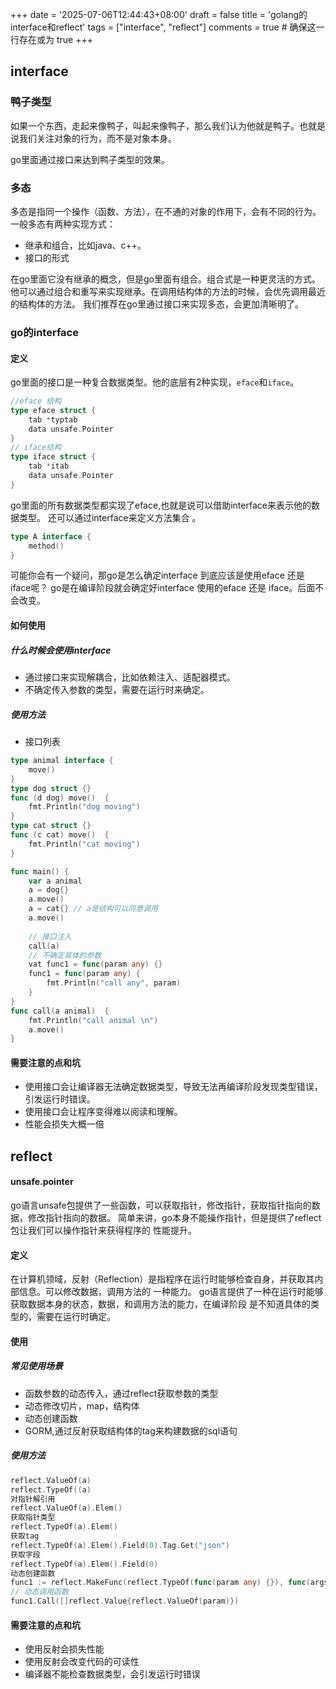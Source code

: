 +++
date = '2025-07-06T12:44:43+08:00'
draft = false
title = 'golang的interface和reflect'
tags  = ["interface", "reflect"]
comments = true    # 确保这一行存在或为 true
+++

## interface
### 鸭子类型
如果一个东西，走起来像鸭子，叫起来像鸭子，那么我们认为他就是鸭子。也就是说我们关注对象的行为，而不是对象本身。

go里面通过接口来达到鸭子类型的效果。
### 多态
多态是指同一个操作（函数、方法），在不通的对象的作用下，会有不同的行为。
一般多态有两种实现方式：
* 继承和组合，比如java、c++。
* 接口的形式

在go里面它没有继承的概念，但是go里面有组合。组合式是一种更灵活的方式。
他可以通过组合和重写来实现继承。在调用结构体的方法的时候，会优先调用最近的结构体的方法。
我们推荐在go里通过接口来实现多态，会更加清晰明了。
### go的interface
#### 定义
go里面的接口是一种复合数据类型。他的底层有2种实现，`eface`和`iface`。
```go
//eface 结构
type eface struct {
	tab *typtab
	data unsafe.Pointer
}
// iface结构
type iface struct {
	tab *itab
	data unsafe.Pointer
}
```
go里面的所有数据类型都实现了eface,也就是说可以借助interface来表示他的数据类型。
还可以通过interface来定义方法集合 。
```go
type A interface {
	method()
}
```
可能你会有一个疑问，那go是怎么确定interface 到底应该是使用eface 还是 iface呢？
go是在编译阶段就会确定好interface 使用的eface 还是 iface。后面不会改变。

#### 如何使用
##### 什么时候会使用interface
* 通过接口来实现解耦合，比如依赖注入、适配器模式。
* 不确定传入参数的类型，需要在运行时来确定。
##### 使用方法
* 接口列表
```go
type animal interface {
	move()
}
type dog struct {}
func (d dog) move()  {
	fmt.Println("dog moving")
}
type cat struct {}
func (c cat) move()  {
    fmt.Println("cat moving")
}

func main() {
	var a animal
	a = dog{}
	a.move()
	a = cat{} // a是结构可以同意调用
	a.move()
	
	// 接口注入
	call(a)
	// 不确定具体的参数
	vat func1 = func(param any) {}
	func1 = func(param any) {
	    fmt.Println("call any", param)
	}
}
func call(a animal)  {
	fmt.Println("call animal \n")
	a.move()
}
```
#### 需要注意的点和坑
* 使用接口会让编译器无法确定数据类型，导致无法再编译阶段发现类型错误，引发运行时错误。
* 使用接口会让程序变得难以阅读和理解。
* 性能会损失大概一倍
## reflect
#### unsafe.pointer
go语言unsafe包提供了一些函数，可以获取指针，修改指针，获取指针指向的数据，修改指针指向的数据。
简单来讲，go本身不能操作指针，但是提供了reflect包让我们可以操作指针来获得程序的
性能提升。

#### 定义
在计算机领域，反射（Reflection）是指程序在运行时能够检查自身，并获取其内部信息。可以修改数据，调用方法的
一种能力。
go语言提供了一种在运行时能够获取数据本身的状态，数据，和调用方法的能力，在编译阶段
是不知道具体的类型的，需要在运行时确定。
#### 使用
##### 常见使用场景
* 函数参数的动态传入，通过reflect获取参数的类型
* 动态修改切片，map，结构体
* 动态创建函数
* GORM,通过反射获取结构体的tag来构建数据的sql语句
##### 使用方法
```go
reflect.ValueOf(a)
reflect.TypeOf((a)
对指针解引用
reflect.ValueOf(a).Elem()
获取指针类型
reflect.TypeOf(a).Elem()
获取tag
reflect.TypeOf(a).Elem().Field(0).Tag.Get("json")
获取字段
reflect.TypeOf(a).Elem().Field(0)
动态创建函数
func1 := reflect.MakeFunc(reflect.TypeOf(func(param any) {}), func(args []reflect.Value) []reflect.Value {})
// 动态调用函数
func1.Call([]reflect.Value{reflect.ValueOf(param)})
```
#### 需要注意的点和坑
* 使用反射会损失性能
* 使用反射会改变代码的可读性
* 编译器不能检查数据类型，会引发运行时错误
